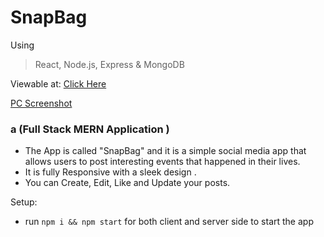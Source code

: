 # SnapBag
Using 
> React, 
> Node.js, 
> Express &
> MongoDB 

Viewable at: [Click Here](https://snapbag.netlify.app/)

[PC Screenshot](/client/src/images/snapbag.netlify.app_(PC).png)
### a (Full Stack MERN Application ) 
- The App is called "SnapBag" and it is a simple social media app that allows users to post interesting events that happened in their lives.
- It is fully Responsive with a sleek design .
- You can Create, Edit, Like and Update your posts.

Setup:
- run `npm i && npm start` for both client and server side to start the app
